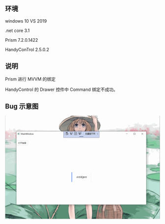 ## 环境

windows 10  VS 2019

.net core 3.1

Prism 7.2.0.1422

HandyConTrol  2.5.0.2



## 说明

Prism 进行 MVVM 的绑定

HandyControl 的 Drawer 控件中 Command 绑定不成功。

## Bug 示意图

![](https://github.com/sanshiliuxiao/DrawerDemoBug/blob/master/Images/1.gif)
